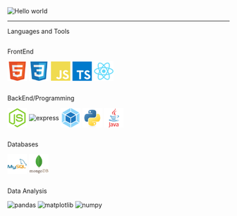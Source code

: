 <img src="https://raw.githubusercontent.com/HercoZauZau/HercoZauZau/master/resources/banner.png" alt="Hello world">

---
  
Languages and Tools 
  
##
FrontEnd
<div style="display: inline_block">
     <img align="center" alt="HTML" height="45" width="45" src="https://raw.githubusercontent.com/devicons/devicon/master/icons/html5/html5-original.svg">
     <img align="center" alt="CSS" height="45" width="45" src="https://raw.githubusercontent.com/devicons/devicon/master/icons/css3/css3-original.svg">
     <img align="center" alt="Js" height="45" width="45" src="https://raw.githubusercontent.com/devicons/devicon/master/icons/javascript/javascript-plain.svg">
     <img align="center" alt="ts" height="45" width="45" src="https://github.com/devicons/devicon/blob/master/icons/typescript/typescript-original.svg">
     <img align="center" alt="react" height="45" width="45" src="https://github.com/devicons/devicon/blob/master/icons/react/react-original.svg">
</div>
    
##
BackEnd/Programming
  <div style="display: inline_block">
    <img align="center" alt="nodejs" height="45" width="45" src="https://github.com/devicons/devicon/blob/master/icons/nodejs/nodejs-plain.svg">
    <img align="center" alt="express" height="45" width="45" src="https://user-images.githubusercontent.com/25181517/183859966-a3462d8d-1bc7-4880-b353-e2cbed900ed6.png">
    <img align="center" alt="wbpck" height="45" width="45" src="https://github.com/devicons/devicon/blob/master/icons/webpack/webpack-original.svg">
    <img align="center" alt="Python" height="45" width="45" src="https://raw.githubusercontent.com/devicons/devicon/master/icons/python/python-original.svg">
    <img align="center" alt="java" height="45" width="45" src="https://github.com/devicons/devicon/blob/master/icons/java/java-original-wordmark.svg">
  </div>
  
  ##
  Databases
  <div style="display: inline_block">
     <img align="center" alt="mysql" height="45" width="45" src="https://github.com/devicons/devicon/blob/master/icons/mysql/mysql-original-wordmark.svg">
     <img align="center" alt="mongo" height="45" width="45" src="https://github.com/devicons/devicon/blob/master/icons/mongodb/mongodb-original-wordmark.svg">
  </div>
    
      
  ##
  Data Analysis
  <div style="display: inline_block">
     <img align="center" alt="pandas" height="45" width="45" src="https://cdn.jsdelivr.net/gh/devicons/devicon/icons/pandas/pandas-original-wordmark.svg">
     <img align="center" alt="matplotlib" height="45" width="65" src="https://camo.githubusercontent.com/eab870edae7dccc4f8e925743d00515f4f041e9b99a9404feeee8fca28549630/68747470733a2f2f696d6167652e706e676161612e636f6d2f3234322f343135323234322d6d6964646c652e706e67">
     <img align="center" alt="numpy" height="45" width="45" src="https://cdn.jsdelivr.net/gh/devicons/devicon/icons/numpy/numpy-original.svg">
  
  </div>
